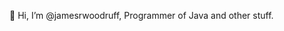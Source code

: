 👋 Hi, I’m @jamesrwoodruff, Programmer of Java and other stuff.

<!---
jamesrwoodruff/jamesrwoodruff is a ✨ special ✨ repository because its `README.md` (this file) appears on your GitHub profile.
You can click the Preview link to take a look at your changes.
--->
